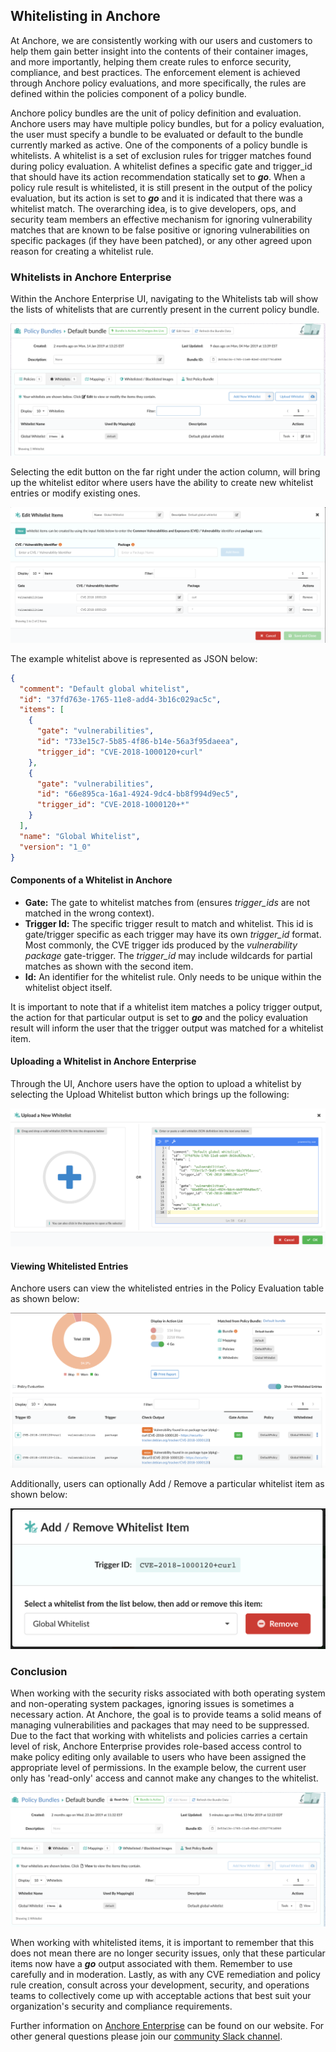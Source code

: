 ## Whitelisting in Anchore

At Anchore, we are consistently working with our users and customers to help them gain better insight into the contents of their container images, and more importantly, helping them create rules to enforce security, compliance, and best practices. The enforcement element is achieved through Anchore policy evaluations, and more specifically, the rules are defined within the policies component of a policy bundle. 

Anchore policy bundles are the unit of policy definition and evaluation. Anchore users may have multiple policy bundles, but for a policy evaluation, the user must specify a bundle to be evaluated or default to the bundle currently marked as active. One of the components of a policy bundle is whitelists. A whitelist is a set of exclusion rules for trigger matches found during policy evaluation. A whitelist defines a specific gate and trigger_id that should have its action recommendation statically set to **_go_**. When a policy rule result is whitelisted, it is still present in the output of the policy evaluation, but its action is set to **_go_** and it is indicated that there was a whitelist match. The overarching idea, is to give developers, ops, and security team members an effective mechanism for ignoring vulnerability matches that are known to be false positive or ignoring vulnerabilities on specific packages (if they have been patched), or any other agreed upon reason for creating a whitelist rule. 

### Whitelists in Anchore Enterprise

Within the Anchore Enterprise UI, navigating to the Whitelists tab will show the lists of whitelists that are currently present in the current policy bundle. 

![alt text](images/whitelist-tab.png)

Selecting the edit button on the far right under the action column, will bring up the whitelist editor where users have the ability to create new whitelist entries or modify existing ones. 

![alt text](images/whitelist-items.png)

The example whitelist above is represented as JSON below: 

```JSON
{
  "comment": "Default global whitelist",
  "id": "37fd763e-1765-11e8-add4-3b16c029ac5c",
  "items": [
    {
      "gate": "vulnerabilities",
      "id": "733e15c7-5b85-4f86-b14e-56a3f95daeea",
      "trigger_id": "CVE-2018-1000120+curl"
    },
    {
      "gate": "vulnerabilities",
      "id": "66e895ca-16a1-4924-9dc4-bb8f994d9ec5",
      "trigger_id": "CVE-2018-1000120+*"
    }
  ],
  "name": "Global Whitelist",
  "version": "1_0"
}
```

#### Components of a Whitelist in Anchore

- **Gate:** The gate to whitelist matches from (ensures *trigger_ids* are not matched in the wrong context).
- **Trigger Id:** The specific trigger result to match and whitelist. This id is gate/trigger specific as each trigger may have its own *trigger_id* format. Most commonly, the CVE trigger ids produced by the *vulnerability package* gate-trigger. The *trigger_id* may include wildcards for partial matches as shown with the second item.
- **Id:** An identifier for the whitelist rule. Only needs to be unique within the whitelist object itself. 

It is important to note that if a whitelist item matches a policy trigger output, the action for that particular output is set to **_go_** and the policy evaluation result will inform the user that the trigger output was matched for a whitelist item. 

#### Uploading a Whitelist in Anchore Enterprise

Through the UI, Anchore users have the option to upload a whitelist by selecting the Upload Whitelist button which brings up the following:

![alt text](images/whitelist-upload.png)

#### Viewing Whitelisted Entries

Anchore users can view the whitelisted entries in the Policy Evaluation table as shown below:

![alt text](images/whitelist-entries.png)

Additionally, users can optionally Add / Remove a particular whitelist item as shown below:

![alt text](images/whitelist-add.png)

### Conclusion

When working with the security risks associated with both operating system and non-operating system packages, ignoring issues is sometimes a necessary action. At Anchore, the goal is to provide teams a solid means of managing vulnerabilities and packages that may need to be suppressed. Due to the fact that working with whitelists and policies carries a certain level of risk, Anchore Enterprise provides role-based access control to make policy editing only available to users who have been assigned the appropriate level of permissions. In the example below, the current user only has 'read-only' access and cannot make any changes to the whitelist. 

![alt text](images/whitelist-ro.png)

When working with whitelisted items, it is important to remember that this does not mean there are no longer security issues, only that these particular items now have a **_go_** output associated with them. Remember to use carefully and in moderation. Lastly, as with any CVE remediation and policy rule creation, consult across your development, security, and operations teams to collectively come up with acceptable actions that best suit your organization's security and compliance requirements.

Further information on [Anchore Enterprise](https://anchore.com/enterprise) can be found on our website. For other general questions please join our [community Slack channel](https://anchore.com/slack).
